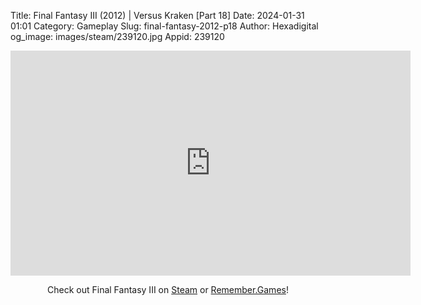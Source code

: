 Title: Final Fantasy III (2012) | Versus Kraken [Part 18]
Date: 2024-01-31 01:01
Category: Gameplay
Slug: final-fantasy-2012-p18
Author: Hexadigital
og_image: images/steam/239120.jpg
Appid: 239120

<center><iframe src="https://www.youtube.com/embed/8lO8rNk1Y6k?feature=oembed" allow="accelerometer; autoplay; encrypted-media; gyroscope; picture-in-picture" width="640" height="360" frameborder="0"></iframe>

Check out Final Fantasy III on [Steam](https://store.steampowered.com/app/239120/?curator_clanid=34633900) or [Remember.Games](https://remember.games/game/1072/final-fantasy-iii/)!</center>